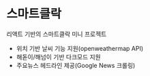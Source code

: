 # 스마트클락
리액트 기반의 스마트클락 미니 프로젝트
- 위치 기반 날씨 기능 지원(openweathermap API)
- 해돋이/해넘이 기반 다크모드 지원
- 주요뉴스 헤드라인 제공(Google News 크롤링)